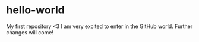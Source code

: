 # hello-world
My first repository &lt;3
I am very excited to enter in the GitHub world. Further changes will come!
